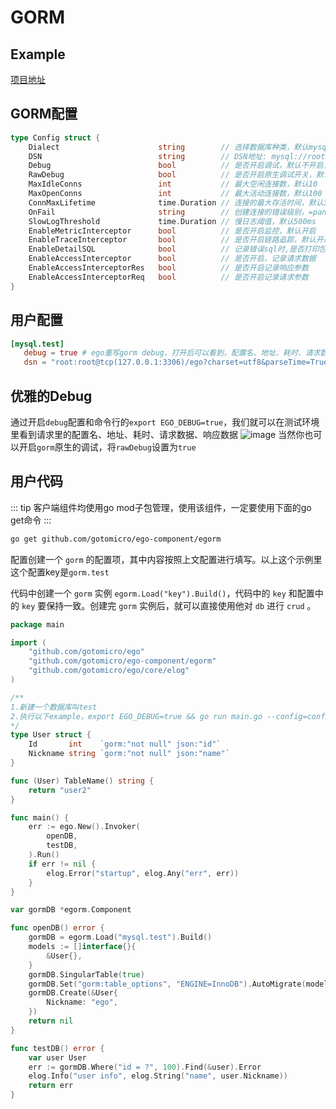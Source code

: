 # GORM
## Example
[项目地址](https://github.com/gotomicro/ego-component/tree/master/egorm/examples/gorm)

## GORM配置
```go
type Config struct {
	Dialect                      string        // 选择数据库种类，默认mysql
	DSN                          string        // DSN地址: mysql://root:secret@tcp(127.0.0.1:3306)/mysql?charset=utf8mb4&collation=utf8mb4_general_ci&parseTime=True&loc=Local&timeout=1s&readTimeout=3s&writeTimeout=3s
	Debug                        bool          // 是否开启调试，默认不开启，开启后并加上export EGO_DEBUG=true，可以看到每次请求，配置名、地址、耗时、请求数据、响应数据
	RawDebug                     bool          // 是否开启原生调试开关，默认不开启
	MaxIdleConns                 int           // 最大空闲连接数，默认10
	MaxOpenConns                 int           // 最大活动连接数，默认100
	ConnMaxLifetime              time.Duration // 连接的最大存活时间，默认300s
	OnFail                       string        // 创建连接的错误级别，=panic时，如果创建失败，立即panic，默认连接不上panic
	SlowLogThreshold             time.Duration // 慢日志阈值，默认500ms
	EnableMetricInterceptor      bool          // 是否开启监控，默认开启
	EnableTraceInterceptor       bool          // 是否开启链路追踪，默认开启
	EnableDetailSQL              bool          // 记录错误sql时,是否打印包含参数的完整sql语句，select * from aid = ?;
	EnableAccessInterceptor      bool          // 是否开启，记录请求数据
	EnableAccessInterceptorRes   bool          // 是否开启记录响应参数
	EnableAccessInterceptorReq   bool          // 是否开启记录请求参数
}
```

## 用户配置
```toml
[mysql.test]
   debug = true # ego重写gorm debug，打开后可以看到，配置名、地址、耗时、请求数据、响应数据
   dsn = "root:root@tcp(127.0.0.1:3306)/ego?charset=utf8&parseTime=True&loc=Local&readTimeout=1s&timeout=1s&writeTimeout=3s"
```

## 优雅的Debug
通过开启``debug``配置和命令行的``export EGO_DEBUG=true``，我们就可以在测试环境里看到请求里的配置名、地址、耗时、请求数据、响应数据
![image](../../images/client-gorm.png)
当然你也可以开启``gorm``原生的调试，将``rawDebug``设置为``true``

## 用户代码
::: tip
客户端组件均使用go mod子包管理，使用该组件，一定要使用下面的go get命令
:::

```bash
go get github.com/gotomicro/ego-component/egorm
```

配置创建一个 ``gorm`` 的配置项，其中内容按照上文配置进行填写。以上这个示例里这个配置key是``gorm.test``

代码中创建一个 ``gorm`` 实例 ``egorm.Load("key").Build()``，代码中的 ``key`` 和配置中的 ``key`` 要保持一致。创建完 ``gorm`` 实例后，就可以直接使用他对 ``db`` 进行 ``crud`` 。


```go
package main

import (
	"github.com/gotomicro/ego"
	"github.com/gotomicro/ego-component/egorm"
	"github.com/gotomicro/ego/core/elog"
)

/**
1.新建一个数据库叫test
2.执行以下example，export EGO_DEBUG=true && go run main.go --config=config.toml
*/
type User struct {
	Id       int    `gorm:"not null" json:"id"`
	Nickname string `gorm:"not null" json:"name"`
}

func (User) TableName() string {
	return "user2"
}

func main() {
	err := ego.New().Invoker(
		openDB,
		testDB,
	).Run()
	if err != nil {
		elog.Error("startup", elog.Any("err", err))
	}
}

var gormDB *egorm.Component

func openDB() error {
	gormDB = egorm.Load("mysql.test").Build()
	models := []interface{}{
		&User{},
	}
	gormDB.SingularTable(true)
	gormDB.Set("gorm:table_options", "ENGINE=InnoDB").AutoMigrate(models...)
	gormDB.Create(&User{
		Nickname: "ego",
	})
	return nil
}

func testDB() error {
	var user User
	err := gormDB.Where("id = ?", 100).Find(&user).Error
	elog.Info("user info", elog.String("name", user.Nickname))
	return err
}
```

<Vssue title="Client-gorm" />